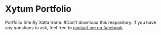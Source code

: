 # Xytum Portfolio
Portfolio Site By Xatta trone.
#Don't download this respository.
If you have any questions to ask, feel free to [contact me on facebook](http://facebook.com/monzurulislam1112)
